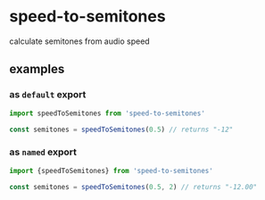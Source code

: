 # speed-to-semitones

calculate semitones from audio speed

## examples

### as `default` export

```javascript
import speedToSemitones from 'speed-to-semitones'

const semitones = speedToSemitones(0.5) // returns "-12"
```

### as `named` export

```javascript
import {speedToSemitones} from 'speed-to-semitones'

const semitones = speedToSemitones(0.5, 2) // returns "-12.00"
```
